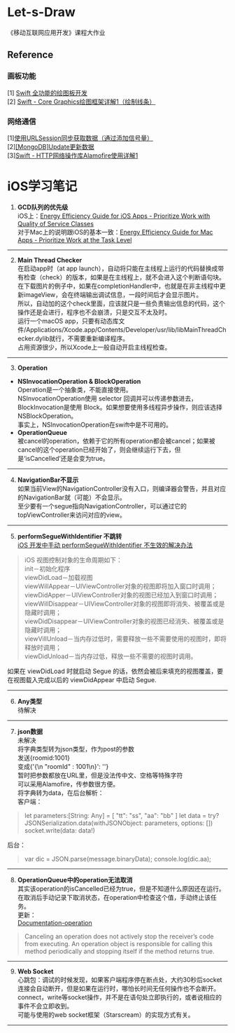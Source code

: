 # Let-s-Draw
《移动互联网应用开发》课程大作业
## Reference
### 画板功能

[1] [Swift 全功能的绘图板开发](http://blog.csdn.net/zhangao0086/article/details/43836789)<br>
[2] [Swift - Core Graphics绘图框架详解1（绘制线条）](http://www.hangge.com/blog/cache/detail_1437.html)<br>

### 网络通信

[1][使用URLSession同步获取数据（通过添加信号量）](http://www.hangge.com/blog/cache/detail_816.html)<br>
[2][[MongoDB]Update更新数据](http://blog.csdn.net/sunnyyoona/article/details/52420210)<br>
[3][Swift - HTTP网络操作库Alamofire使用详解1](http://www.hangge.com/blog/cache/detail_970.html)
# iOS学习笔记
1. **GCD队列的优先级**<br>
iOS上：[Energy Efficiency Guide for iOS Apps - Prioritize Work with Quality of Service Classes](https://developer.apple.com/library/content/documentation/Performance/Conceptual/EnergyGuide-iOS/PrioritizeWorkWithQoS.html#//apple_ref/doc/uid/TP40015243-CH39-SW1)<br>
对于Mac上的说明跟iOS的基本一致：[Energy Efficiency Guide for Mac Apps - Prioritize Work at the Task Level](https://developer.apple.com/library/content/documentation/Performance/Conceptual/power_efficiency_guidelines_osx/PrioritizeWorkAtTheTaskLevel.html#//apple_ref/doc/uid/TP40013929-CH35-SW1)
***
2. **Main Thread Checker**<br>
在启动app时（at app launch），自动将只能在主线程上运行的代码替换成带有检查（check）的版本，如果是在主线程上，就不会进入这个判断语句块。<br>
在下载图片的例子中，如果在completionHandler中，也就是在非主线程中更新imageView，会在终端输出调试信息，一段时间后才会显示图片。<br>
所以，自动加的这个check里面，应该就只是一些负责输出信息的代码，这个操作还是会进行，程序也不会崩溃，只是交互不太及时。<br>
运行一个macOS app，只要有动态库文件/Applications/Xcode.app/Contents/Developer/usr/lib/libMainThreadChecker.dylib就行，不需要重新编译程序。<br>
占用资源很少，所以Xcode上一般自动开启主线程检查。
***
3. **Operation**<br>
- **NSInvocationOperation & BlockOperation**<br>
Operation是一个抽象类，不能直接使用。<br>
NSInvocationOperation使用 selector 回调并可以传递参数进去，BlockInvocation是使用 Block。如果想要使用多线程异步操作，则应该选择   NSBlockOperation。<br>
事实上，NSInvocationOperation在swift中是不可用的。<br>
- **OperationQueue**<br>
被cancel的operation，依赖于它的所有operation都会被cancel；如果被cancel的这个operation已经开始了，则会继续运行下去，但是‘isCancelled’还是会变为true。
***
4. **NavigationBar不显示**<br>
如果当前View的NavigationController没有入口，则编译器会警告，并且对应的NavigationBar就（可能）不会显示。<br>
至少要有一个segue指向NavigationController，可以通过它的topViewController来访问对应的view。
***
5. **performSegueWithIdentifier 不跳转**<br>
[iOS 开发中手动 performSegueWithIdentifier 不生效的解决办法](https://lvwenhan.com/ios/424.html)
> iOS 视图控制对象的生命周期如下：<br>
init－初始化程序<br>
viewDidLoad－加载视图<br>
viewWillAppear－UIViewController对象的视图即将加入窗口时调用；<br>
viewDidApper－UIViewController对象的视图已经加入到窗口时调用；<br>
viewWillDisappear－UIViewController对象的视图即将消失、被覆盖或是隐藏时调用；<br>
viewDidDisappear－UIViewController对象的视图已经消失、被覆盖或是隐藏时调用；<br>
viewVillUnload－当内存过低时，需要释放一些不需要使用的视图时，即将释放时调用；<br>
viewDidUnload－当内存过低，释放一些不需要的视图时调用。<br>

如果在 viewDidLoad 时就启动 Segue 的话，依然会被后来填充的视图覆盖，要在视图载入完成以后的 viewDidAppear 中启动 Segue.
***
6. **Any类型**<br>
待解决<br>
***
7. **json数据**<br>
未解决<br>
将字典类型转为json类型，作为post的参数<br>
发送{roomid:1001}<br>
变成{'{\n "roomId" : 1001\n}': ''}<br>
暂时把参数都放在URL里，但是没法传中文、空格等特殊字符<br>
可以采用Alamofire，传参数很方便。<br>
将字典转为data，在后台解析：<br>
客户端：
>let parameters:[String: Any] = [
"tt": "ss",
"aa": "bb"
]
let data = try? JSONSerialization.data(withJSONObject: parameters, options: [])
socket.write(data: data!)

后台：
>var dic = JSON.parse(message.binaryData);
console.log(dic.aa);


***
8. **OperationQueue中的operation无法取消**<br>
其实该operation的isCancelled已经为true，但是不知道什么原因还在运行。<br>
在取消后手动记录下取消状态，在operation中检查这个值，手动终止该任务。<br>
更新：<br>
[Documentation-operation](https://developer.apple.com/documentation/foundation/operation#1661262)
>Canceling an operation does not actively stop the receiver’s code from executing. An operation object is responsible for calling this method periodically and stopping itself if the method returns true.

***
9. **Web Socket**<br>
心跳包：调试的时候发现，如果客户端程序停在断点处，大约30秒后socket连接会自动断开，但是如果在运行时，哪怕长时间无任何操作也不会断开。<br>
connect，write等socket操作，并不是在语句处立即执行的，或者说相应的事件不会立即收到。<br>
可能与使用的web socket框架（Starscream）的实现方式有关。<br>
***
